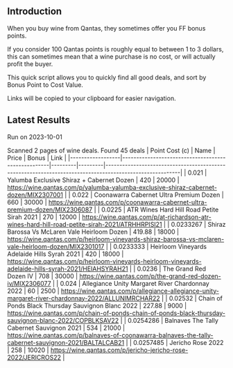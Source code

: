 ## Introduction

When you buy wine from Qantas, they sometimes offer you FF bonus points. 

If you consider 100 Qantas points is roughly equal to between 1 to 3 dollars, this can sometimes mean that a wine purchase is no cost, or will actually profit the buyer.

This quick script allows you to quickly find all good deals, and sort by Bonus Point to Cost Value.

Links will be copied to your clipboard for easier navigation.

## Latest Results

Run on 2023-10-01

Scanned 2 pages of wine deals.
Found 45 deals
|   Point Cost (c) | Name                                               |   Price |   Bonus | Link                                                                                                    |
|------------------|----------------------------------------------------|---------|---------|---------------------------------------------------------------------------------------------------------|
|        0.021     | Yalumba Exclusive Shiraz + Cabernet Dozen          |  420    |   20000 | https://wine.qantas.com/p/yalumba-yalumba-exclusive-shiraz-cabernet-dozen/MIX2307001                    |
|        0.022     | Coonawarra Cabernet Ultra Premium Dozen            |  660    |   30000 | https://wine.qantas.com/p/coonawarra-cabernet-ultra-premium-dozen/MIX2306087                            |
|        0.0225    | ATR Wines Hard Hill Road Petite Sirah 2021         |  270    |   12000 | https://wine.qantas.com/p/at-richardson-atr-wines-hard-hill-road-petite-sirah-2021/ATRHHRPISI21         |
|        0.0233267 | Shiraz Barossa Vs McLaren Vale Heirloom Dozen      |  419.88 |   18000 | https://wine.qantas.com/p/heirloom-vineyards-shiraz-barossa-vs-mclaren-vale-heirloom-dozen/MIX2301017   |
|        0.0233333 | Heirloom Vineyards Adelaide Hills Syrah 2021       |  420    |   18000 | https://wine.qantas.com/p/heirloom-vineyards-heirloom-vineyards-adelaide-hills-syrah-2021/HEIAHSYRAH21  |
|        0.0236    | The Grand Red Dozen IV                             |  708    |   30000 | https://wine.qantas.com/p/the-grand-red-dozen-iv/MIX2306077                                             |
|        0.024     | Allegiance Unity Margaret River Chardonnay 2022    |   60    |    2500 | https://wine.qantas.com/p/allegiance-allegiance-unity-margaret-river-chardonnay-2022/ALLUNIMRCHAR22     |
|        0.02532   | Chain of Ponds Black Thursday Sauvignon Blanc 2022 |  227.88 |    9000 | https://wine.qantas.com/p/chain-of-ponds-chain-of-ponds-black-thursday-sauvignon-blanc-2022/COPBLKSAV22 |
|        0.0254286 | Balnaves The Tally Cabernet Sauvignon 2021         |  534    |   21000 | https://wine.qantas.com/p/balnaves-of-coonawarra-balnaves-the-tally-cabernet-sauvignon-2021/BALTALCAB21 |
|        0.0257485 | Jericho Rose 2022                                  |  258    |   10020 | https://wine.qantas.com/p/jericho-jericho-rose-2022/JERICROS22                                          |

